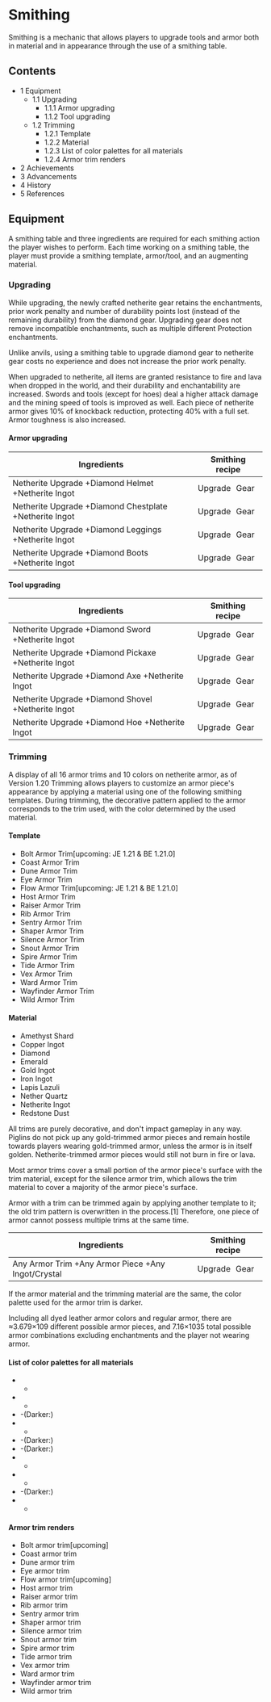 # Smithing
Smithing is a mechanic that allows players to upgrade tools and armor both in material and in appearance through the use of a smithing table. 

## Contents
- 1 Equipment
	- 1.1 Upgrading
		- 1.1.1 Armor upgrading
		- 1.1.2 Tool upgrading
	- 1.2 Trimming
		- 1.2.1 Template
		- 1.2.2 Material
		- 1.2.3 List of color palettes for all materials
		- 1.2.4 Armor trim renders
- 2 Achievements
- 3 Advancements
- 4 History
- 5 References

## Equipment
A smithing table and three ingredients are required for each smithing action the player wishes to perform. Each time working on a smithing table, the player must provide a smithing template, armor/tool, and an augmenting material.

### Upgrading
While upgrading, the newly crafted netherite gear retains the enchantments, prior work penalty and number of durability points lost (instead of the remaining durability) from the diamond gear. Upgrading gear does not remove incompatible enchantments, such as multiple different Protection enchantments.

Unlike anvils, using a smithing table to upgrade diamond gear to netherite gear costs no experience and does not increase the prior work penalty.

When upgraded to netherite, all items are granted resistance to fire and lava when dropped in the world, and their durability and enchantability are increased. Swords and tools (except for hoes) deal a higher attack damage and the mining speed of tools is improved as well. Each piece of netherite armor gives 10% of knockback reduction, protecting 40% with a full set. Armor toughness is also increased.

#### Armor upgrading
| Ingredients                                            | Smithing recipe |
|--------------------------------------------------------|-----------------|
| Netherite Upgrade +Diamond Helmet +Netherite Ingot     | Upgrade Gear    |
| Netherite Upgrade +Diamond Chestplate +Netherite Ingot | Upgrade Gear    |
| Netherite Upgrade +Diamond Leggings +Netherite Ingot   | Upgrade Gear    |
| Netherite Upgrade +Diamond Boots +Netherite Ingot      | Upgrade Gear    |

#### Tool upgrading
| Ingredients                                         | Smithing recipe |
|-----------------------------------------------------|-----------------|
| Netherite Upgrade +Diamond Sword +Netherite Ingot   | Upgrade Gear    |
| Netherite Upgrade +Diamond Pickaxe +Netherite Ingot | Upgrade Gear    |
| Netherite Upgrade +Diamond Axe +Netherite Ingot     | Upgrade Gear    |
| Netherite Upgrade +Diamond Shovel +Netherite Ingot  | Upgrade Gear    |
| Netherite Upgrade +Diamond Hoe +Netherite Ingot     | Upgrade Gear    |

### Trimming
A display of all 16 armor trims and 10 colors on netherite armor, as of Version 1.20
Trimming allows players to customize an armor piece's appearance by applying a material using one of the following smithing templates. During trimming, the decorative pattern applied to the armor corresponds to the trim used, with the color determined by the used material.

#### Template
- Bolt Armor Trim‌[upcoming: JE 1.21 & BE 1.21.0]
- Coast Armor Trim
- Dune Armor Trim
- Eye Armor Trim
- Flow Armor Trim‌[upcoming: JE 1.21 & BE 1.21.0]
- Host Armor Trim
- Raiser Armor Trim
- Rib Armor Trim
- Sentry Armor Trim
- Shaper Armor Trim
- Silence Armor Trim
- Snout Armor Trim
- Spire Armor Trim
- Tide Armor Trim
- Vex Armor Trim
- Ward Armor Trim
- Wayfinder Armor Trim
- Wild Armor Trim

#### Material
- Amethyst Shard
- Copper Ingot
- Diamond
- Emerald
- Gold Ingot
- Iron Ingot
- Lapis Lazuli
- Nether Quartz
- Netherite Ingot
- Redstone Dust

All trims are purely decorative, and don't impact gameplay in any way. Piglins do not pick up any gold-trimmed armor pieces and remain hostile towards players wearing gold-trimmed armor, unless the armor is in itself golden. Netherite-trimmed armor pieces would still not burn in fire or lava.

Most armor trims cover a small portion of the armor piece's surface with the trim material, except for the silence armor trim, which allows the trim material to cover a majority of the armor piece's surface.

Armor with a trim can be trimmed again by applying another template to it; the old trim pattern is overwritten in the process.[1] Therefore, one piece of armor cannot possess multiple trims at the same time.

| Ingredients                                        | Smithing recipe |
|----------------------------------------------------|-----------------|
| Any Armor Trim +Any Armor Piece +Any Ingot/Crystal | Upgrade Gear    |




If the armor material and the trimming material are the same, the color palette used for the armor trim is darker.


Including all dyed leather armor colors and regular armor, there are ≈3.679×109 different possible armor pieces, and 7.16×1035 total possible armor combinations excluding enchantments and the player not wearing armor.

#### List of color palettes for all materials
- -
- -
- -(Darker:)
- -
- -(Darker:)
- -(Darker:)
- -
- -
- -(Darker:)
- -

#### Armor trim renders

- Bolt armor trim‌[upcoming]
- Coast armor trim
- Dune armor trim
- Eye armor trim
- Flow armor trim‌[upcoming]
- Host armor trim
- Raiser armor trim
- Rib armor trim
- Sentry armor trim
- Shaper armor trim
- Silence armor trim
- Snout armor trim
- Spire armor trim
- Tide armor trim
- Vex armor trim
- Ward armor trim
- Wayfinder armor trim
- Wild armor trim


